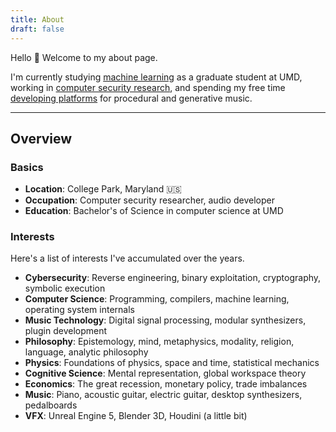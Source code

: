 ```yaml
---
title: About
draft: false
---
```


Hello 👋 Welcome to my about page.

I'm currently studying [machine learning](https://cmns.umd.edu/graduate/science-academy/machine-learning) as a graduate student at UMD, working in [computer security research](https://www.defense.gov/), and spending my free time [developing platforms](https://github.com/procedural-audio) for procedural and generative music. 

<!--
### Todo

Add pictures of me doing things relevant to each category or description?
-->

---

## Overview

### Basics

- **Location**: College Park, Maryland 🇺🇸
- **Occupation**: Computer security researcher, audio developer
- **Education**: Bachelor's of Science in computer science at UMD

### Interests

Here's a list of interests I've accumulated over the years.

- **Cybersecurity**: Reverse engineering, binary exploitation, cryptography, symbolic execution
- **Computer Science**: Programming, compilers, machine learning, operating system internals
- **Music Technology**: Digital signal processing, modular synthesizers, plugin development
- **Philosophy**: Epistemology, mind, metaphysics, modality, religion, language, analytic philosophy
- **Physics**: Foundations of physics, space and time, statistical mechanics
- **Cognitive Science**: Mental representation, global workspace theory
- **Economics**: The great recession, monetary policy, trade imbalances
- **Music**: Piano, acoustic guitar, electric guitar, desktop synthesizers, pedalboards
- **VFX**: Unreal Engine 5, Blender 3D, Houdini (a little bit)

<!--
## Interviews

Coming soon

## Favorite

### Books

[Favorite books](/favorite-books)

### Videos

[Favorite videos](/favorite-videos)

### Papers

[Favorite papers](/favorite-papers)

### Music

[Favorite music](/favorite-music)

-->